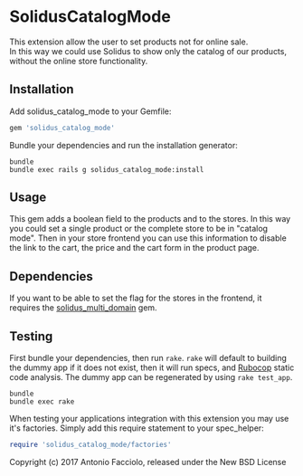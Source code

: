 SolidusCatalogMode
==================

This extension allow the user to set products not for online sale.  
In this way we could use Solidus to show only the catalog of our products,
without the online store functionality.

Installation
------------

Add solidus_catalog_mode to your Gemfile:

```ruby
gem 'solidus_catalog_mode'
```

Bundle your dependencies and run the installation generator:

```shell
bundle
bundle exec rails g solidus_catalog_mode:install
```

Usage
-------

This gem adds a boolean field to the products and to the stores.
In this way you could set a single product or the complete store to be in "catalog mode".
Then in your store frontend you can use this information to disable the link to the cart,
the price and the cart form in the product page.

Dependencies
-------
If you want to be able to set the flag for the stores in the frontend, it requires the [solidus_multi_domain](https://github.com/solidusio/solidus_multi_domain) gem.

Testing
-------

First bundle your dependencies, then run `rake`. `rake` will default to building the dummy app if it does not exist, then it will run specs, and [Rubocop](https://github.com/bbatsov/rubocop) static code analysis. The dummy app can be regenerated by using `rake test_app`.

```shell
bundle
bundle exec rake
```

When testing your applications integration with this extension you may use it's factories.
Simply add this require statement to your spec_helper:

```ruby
require 'solidus_catalog_mode/factories'
```

Copyright (c) 2017 Antonio Facciolo, released under the New BSD License

